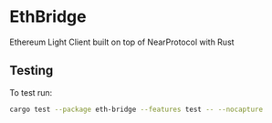 # EthBridge

Ethereum Light Client built on top of NearProtocol with Rust

## Testing
To test run:
```bash
cargo test --package eth-bridge --features test -- --nocapture
```
